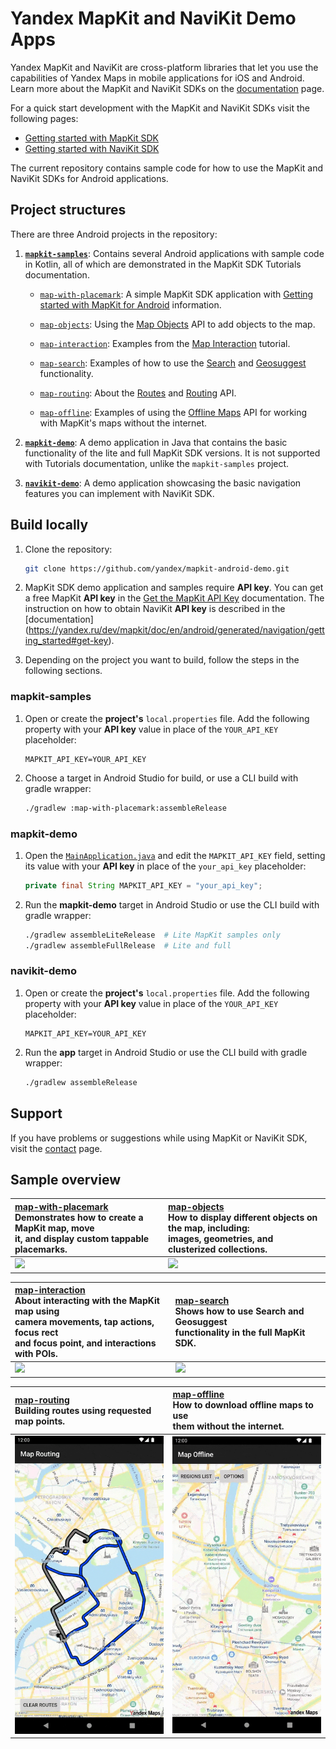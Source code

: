 # Yandex MapKit and NaviKit Demo Apps

Yandex MapKit and NaviKit are cross-platform libraries that let you use the capabilities of Yandex Maps in mobile applications for iOS and Android. Learn more about the MapKit and NaviKit SDKs on the [documentation](https://yandex.ru/dev/mapkit/doc/en/?from=github-demo) page.

For a quick start development with the MapKit and NaviKit SDKs visit the following pages:
- [Getting started with MapKit SDK](https://yandex.ru/dev/mapkit/doc/en/android/generated/getting_started)
- [Getting started with NaviKit SDK](https://yandex.ru/dev/mapkit/doc/en/android/generated/navigation/getting_started)

The current repository contains sample code for how to use the MapKit and NaviKit SDKs for Android applications.

## Project structures

There are three Android projects in the repository:

1. [__`mapkit-samples`__](mapkit-samples): Contains several Android applications with sample code in Kotlin, all of which are demonstrated in the MapKit SDK Tutorials documentation.

    - [`map-with-placemark`](mapkit-samples/map-with-placemark): A simple MapKit SDK application with [Getting started with MapKit for Android](https://yandex.ru/dev/mapkit/doc/en/android/generated/getting_started) information.

    - [`map-objects`](mapkit-samples/map-objects): Using the [Map Objects](https://yandex.ru/dev/mapkit/doc/en/android/generated/tutorials/map_objects) API to add objects to the map.

    - [`map-interaction`](mapkit-samples/map-interaction): Examples from the [Map Interaction](https://yandex.ru/dev/mapkit/doc/en/android/generated/tutorials/map_interaction) tutorial.

    - [`map-search`](mapkit-samples/map-search): Examples of how to use the [Search](https://yandex.ru/dev/mapkit/doc/en/android/generated/tutorials/map_search) and [Geosuggest](https://yandex.ru/dev/mapkit/doc/en/android/generated/tutorials/map_suggest) functionality.

    - [`map-routing`](mapkit-samples/map-routing): About the [Routes](https://yandex.ru/dev/mapkit/doc/en/android/generated/tutorials/map_routes) and [Routing](https://yandex.ru/dev/mapkit/doc/en/android/generated/tutorials/map_routing) API.

    - [`map-offline`](mapkit-samples/map-offline): Examples of using the [Offline Maps](https://yandex.ru/dev/mapkit/doc/en/android/generated/tutorials/map_offline) API for working with MapKit's maps without the internet.

2. [__`mapkit-demo`__](mapkit-demo): A demo application in Java that contains the basic functionality of the lite and full MapKit SDK versions. It is not supported with Tutorials documentation, unlike the `mapkit-samples` project.

3. [__`navikit-demo`__](navikit-demo): A demo application showcasing the basic navigation features you can implement with NaviKit SDK.

## Build locally

1. Clone the repository: 
    ```sh
    git clone https://github.com/yandex/mapkit-android-demo.git
    ```

2. MapKit SDK demo application and samples require __API key__. You can get a free MapKit __API key__ in the [Get the MapKit API Key](https://yandex.ru/dev/mapkit/doc/en/android/generated/getting_started#key) documentation. The instruction on how to obtain NaviKit __API key__ is described in the [documentation] (https://yandex.ru/dev/mapkit/doc/en/android/generated/navigation/getting_started#get-key). 
 
3. Depending on the project you want to build, follow the steps in the following sections.

### mapkit-samples

1. Open or create the __project's__ `local.properties` file. Add the following property with your __API key__ value in place of the `YOUR_API_KEY` placeholder:
    
    ```properties
    MAPKIT_API_KEY=YOUR_API_KEY
    ```

2. Choose a target in Android Studio for build, or use a CLI build with gradle wrapper:
    
    ```sh
    ./gradlew :map-with-placemark:assembleRelease
    ```

### mapkit-demo

1. Open the [`MainApplication.java`](mapkit-demo/src/main/java/com/yandex/mapkitdemo/MainApplication.java) and edit the `MAPKIT_API_KEY` field, setting its value with your __API key__ in place of the `your_api_key` placeholder:
    
    ```java
    private final String MAPKIT_API_KEY = "your_api_key";
    ```

2. Run the __mapkit-demo__ target in Android Studio or use the CLI build with gradle wrapper:

    ```sh
    ./gradlew assembleLiteRelease  # Lite MapKit samples only
    ./gradlew assembleFullRelease  # Lite and full 
    ```

### navikit-demo

1. Open or create the __project's__ `local.properties` file. Add the following property with your __API key__ value in place of the `YOUR_API_KEY` placeholder:
    
    ```properties
    MAPKIT_API_KEY=YOUR_API_KEY
    ```

2. Run the __app__ target in Android Studio or use the CLI build with gradle wrapper:

    ```sh
    ./gradlew assembleRelease
    ```

## Support

If you have problems or suggestions while using MapKit or NaviKit SDK, visit the [contact](https://yandex.ru/dev/mapkit/doc/en/feedback/) page.

## Sample overview

| [map-with-placemark](mapkit-samples/map-with-placemark) <br>Demonstrates how to create a MapKit map, move<br>it, and display custom tappable placemarks. | [map-objects](mapkit-samples/map-objects) <br>How to display different objects on the map, including:<br>images, geometries, and clusterized collections. |
|:-|:-|
| ![](_assets/map_with_placemark_demo.gif) | ![](_assets/map_objects_demo.gif) | 

| [map-interaction](mapkit-samples/map-interaction)<br> About interacting with the MapKit map using <br>camera movements, tap actions, focus rect <br> and focus point, and interactions with POIs. | [map-search](mapkit-samples/map-search) <br>Shows how to use Search and Geosuggest <br>functionality in the full MapKit SDK. |
|:-|:-|
| ![](_assets/map_interaction_demo.gif) | ![](_assets/map_search_demo.gif) |

| [map-routing](mapkit-samples/map-routing)<br> Building routes using requested map points. | [map-offline](mapkit-samples/map-offline) <br> How to download offline maps to use<br> them without the internet. |
|:-|:-|
| ![](_assets/map_routing_demo.gif) | ![](_assets/map_offline_demo.gif) |
